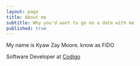 ```yaml
---
layout: page
title: About me
subtitle: Why you'd want to go on a date with me
published: true
---
```


My name is Kyaw Zay Moore. know as FiDO

Software Developer at [Codigo](https://codigo.co "Codigo")
